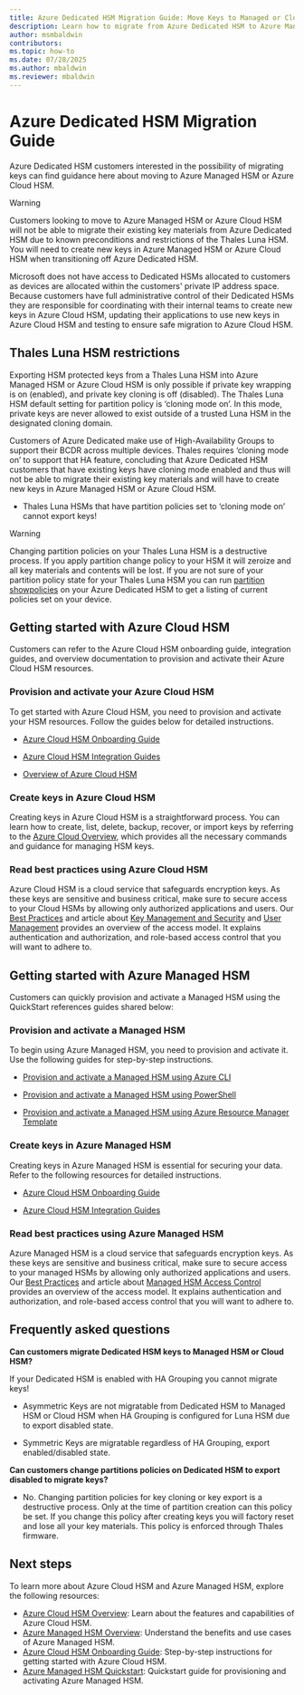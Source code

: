 ```yaml
---
title: Azure Dedicated HSM Migration Guide: Move Keys to Managed or Cloud HSM
description: Learn how to migrate from Azure Dedicated HSM to Azure Managed HSM or Azure Cloud HSM, including key migration restrictions, onboarding steps, and best practices.
author: msmbaldwin
contributors:
ms.topic: how-to
ms.date: 07/28/2025
ms.author: mbaldwin
ms.reviewer: mbaldwin
---
```


# Azure Dedicated HSM Migration Guide

Azure Dedicated HSM customers interested in the possibility of migrating keys can find guidance here about moving to Azure Managed HSM or Azure Cloud HSM.

> [!WARNING]
> Customers looking to move to Azure Managed HSM or Azure Cloud HSM will not be able to migrate their existing key materials from Azure Dedicated HSM due to known preconditions and restrictions of the Thales Luna HSM. You will need to create new keys in Azure Managed HSM or Azure Cloud HSM when transitioning off Azure Dedicated HSM.

Microsoft does not have access to Dedicated HSMs allocated to customers as devices are allocated within the customers' private IP address space. Because customers have full administrative control of their Dedicated HSMs they are responsible for coordinating with their internal teams to create new keys in Azure Cloud HSM, updating their applications to use new keys in Azure Cloud HSM and testing to ensure safe migration to Azure Cloud HSM.

## Thales Luna HSM restrictions

Exporting HSM protected keys from a Thales Luna HSM into Azure Managed HSM or Azure Cloud HSM is only possible if private key wrapping is on (enabled), and private key cloning is off (disabled). The Thales Luna HSM default setting for partition policy is ‘cloning mode on’. In this mode, private keys are never allowed to exist outside of a trusted Luna HSM in the designated cloning domain.

Customers of Azure Dedicated make use of High-Availability Groups to support their BCDR across multiple devices. Thales requires ‘cloning mode on’ to support that HA feature, concluding that Azure Dedicated HSM customers that have existing keys have cloning mode enabled and thus will not be able to migrate their existing key materials and will have to create new keys in Azure Managed HSM or Azure Cloud HSM.

- Thales Luna HSMs that have partition policies set to ‘cloning mode on’ cannot export keys!

> [!WARNING]
> Changing partition policies on your Thales Luna HSM is a destructive process. If you apply partition change policy to your HSM it will zeroize and all key materials and contents will be lost. If you are not sure of your partition policy state for your Thales Luna HSM you can run [partition showpolicies](/gphsm/luna/7/docs/network/Content/lunacm/commands/partition/partition_showpolicies.htm?Highlight=partition%20show%20policies) on your Azure Dedicated HSM to get a listing of current policies set on your device.

## Getting started with Azure Cloud HSM

Customers can refer to the Azure Cloud HSM onboarding guide, integration guides, and overview documentation to provision and activate their Azure Cloud HSM resources.

### Provision and activate your Azure Cloud HSM

To get started with Azure Cloud HSM, you need to provision and activate your HSM resources. Follow the guides below for detailed instructions.

- [Azure Cloud HSM Onboarding Guide](https://github.com/microsoft/MicrosoftAzureCloudHSM/blob/main/OnboardingGuides/Azure%20Cloud%20HSM%20Onboarding.pdf)

- [Azure Cloud HSM Integration Guides](https://github.com/microsoft/MicrosoftAzureCloudHSM/tree/main/IntegrationGuides)

- [Overview of Azure Cloud HSM](/azure/cloud-hsm/overview)

### Create keys in Azure Cloud HSM

Creating keys in Azure Cloud HSM is a straightforward process. You can learn how to create, list, delete, backup, recover, or import keys by referring to the [Azure Cloud Overview](/azure/cloud-hsm/overview), which provides all the necessary commands and guidance for managing HSM keys.

### Read best practices using Azure Cloud HSM

Azure Cloud HSM is a cloud service that safeguards encryption keys. As these keys are sensitive and business critical, make sure to secure access to your Cloud HSMs by allowing only authorized applications and users. Our [Best Practices](/azure/cloud-hsm/secure-cloud-hsm) and article about [Key Management and Security](/azure/cloud-hsm/key-management) and [User Management](/azure/cloud-hsm/user-management) provides an overview of the access model. It explains authentication and authorization, and role-based access control that you will want to adhere to.

## Getting started with Azure Managed HSM

Customers can quickly provision and activate a Managed HSM using the QuickStart references guides shared below:

### Provision and activate a Managed HSM

To begin using Azure Managed HSM, you need to provision and activate it. Use the following guides for step-by-step instructions.

- [Provision and activate a Managed HSM using Azure CLI](/azure/key-vault/managed-hsm/quick-create-cli)

- [Provision and activate a Managed HSM using PowerShell](/azure/key-vault/managed-hsm/quick-create-powershell)

- [Provision and activate a Managed HSM using Azure Resource Manager Template](/azure/key-vault/managed-hsm/quick-create-template)

### Create keys in Azure Managed HSM

Creating keys in Azure Managed HSM is essential for securing your data. Refer to the following resources for detailed instructions.

- [Azure Cloud HSM Onboarding Guide](https://github.com/microsoft/MicrosoftAzureCloudHSM/blob/main/OnboardingGuides/Azure%20Cloud%20HSM%20Onboarding.pdf)

- [Azure Cloud HSM Integration Guides](https://github.com/microsoft/MicrosoftAzureCloudHSM/tree/main/IntegrationGuides)

### Read best practices using Azure Managed HSM

Azure Managed HSM is a cloud service that safeguards encryption keys. As these keys are sensitive and business critical, make sure to secure access to your managed HSMs by allowing only authorized applications and users. Our [Best Practices](/azure/key-vault/managed-hsm/best-practices) and article about [Managed HSM Access Control](/azure/key-vault/managed-hsm/access-control) provides an overview of the access model. It explains authentication and authorization, and role-based access control that you will want to adhere to.

## Frequently asked questions

**Can customers migrate Dedicated HSM keys to Managed HSM or Cloud HSM?**

If your Dedicated HSM is enabled with HA Grouping you cannot migrate keys!

- Asymmetric Keys are not migratable from Dedicated HSM to Managed HSM or Cloud HSM when HA Grouping is configured for Luna HSM due to export disabled state.

- Symmetric Keys are migratable regardless of HA Grouping, export enabled/disabled state.

**Can customers change partitions policies on Dedicated HSM to export disabled to migrate keys?**

- No. Changing partition policies for key cloning or key export is a destructive process. Only at the time of partition creation can this policy be set. If you change this policy after creating keys you will factory reset and lose all your key materials. This policy is enforced through Thales firmware.

## Next steps

To learn more about Azure Cloud HSM and Azure Managed HSM, explore the following resources:

- [Azure Cloud HSM Overview](https://learn.microsoft.com/en-us/azure/cloud-hsm/overview): Learn about the features and capabilities of Azure Cloud HSM.
- [Azure Managed HSM Overview](https://learn.microsoft.com/en-us/azure/key-vault/managed-hsm/overview): Understand the benefits and use cases of Azure Managed HSM.
- [Azure Cloud HSM Onboarding Guide](https://github.com/microsoft/MicrosoftAzureCloudHSM/blob/main/OnboardingGuides/Azure%20Cloud%20HSM%20Onboarding.pdf): Step-by-step instructions for getting started with Azure Cloud HSM.
- [Azure Managed HSM Quickstart](https://learn.microsoft.com/en-us/azure/key-vault/managed-hsm/quick-create-cli): Quickstart guide for provisioning and activating Azure Managed HSM.
